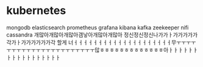 # kubernetes
mongodb
elasticsearch
prometheus
grafana
kibana
kafka
zeekeeper
nifi
cassandra
개많아개많아개많아갬낳아개많아개많아 정신정신정신나가가ㅏ가가가가가각가ㅏ가가가가가가각 할게 너ㅓㅓㅓㅓㅓㅓㅓㅓㅓㅓㅓㅓㅓㅓㅓㅓㅓㅓㅓㅓ무ㅜㅜㅜㅜㅜㅜㅜㅜㅜㅜㅜㅜㅜㅜㅜㅜㅜㅜㅜㅜㅜㅜ많ㅎㅎㅎㅎㅎㅎㅎㅎㅎㅎㅎㅎㅎ아ㅏㅏㅏㅏㅏㅏㅏㅏㅏㅏㅏㅏㅏㅏㅏㅏㅏ
